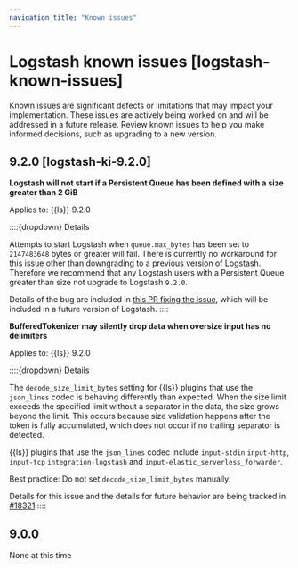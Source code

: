 ```yaml
---
navigation_title: "Known issues"
---
```


# Logstash known issues [logstash-known-issues]

Known issues are significant defects or limitations that may impact your implementation. 
These issues are actively being worked on and will be addressed in a future release. 
Review known issues to help you make informed decisions, such as upgrading to a new version.

## 9.2.0 [logstash-ki-9.2.0]

**Logstash will not start if a Persistent Queue has been defined with a size greater than 2 GiB**

Applies to: {{ls}} 9.2.0

::::{dropdown} Details

Attempts to start Logstash when `queue.max_bytes` has been set to `2147483648` bytes or greater will fail. There is currently no workaround for this issue other than downgrading to a previous version of Logstash. Therefore we recommend that any Logstash users with a Persistent Queue greater than size not upgrade to Logstash `9.2.0`.

Details of the bug are included in [this PR fixing the issue](https://github.com/elastic/logstash/pull/18366), which will be included in a future version of Logstash.
::::

**BufferedTokenizer may silently drop data when oversize input has no delimiters**

Applies to: {{ls}} 9.2.0

::::{dropdown} Details

The `decode_size_limit_bytes` setting for {{ls}} plugins that use the `json_lines` codec is behaving differently than expected. When the size limit exceeds the specified limit without a separator in the data, the size grows beyond the limit. 
This occurs because size validation happens after the token is fully accumulated, which does not occur if no trailing separator is detected.

{{ls}} plugins that use the `json_lines` codec include `input-stdin` `input-http`, `input-tcp` `integration-logstash` and `input-elastic_serverless_forwarder`. 

Best practice: Do not set `decode_size_limit_bytes` manually.

Details for this issue and the details for future behavior are being tracked in [#18321](https://github.com/elastic/logstash/issues/18321)
::::


## 9.0.0

None at this time
